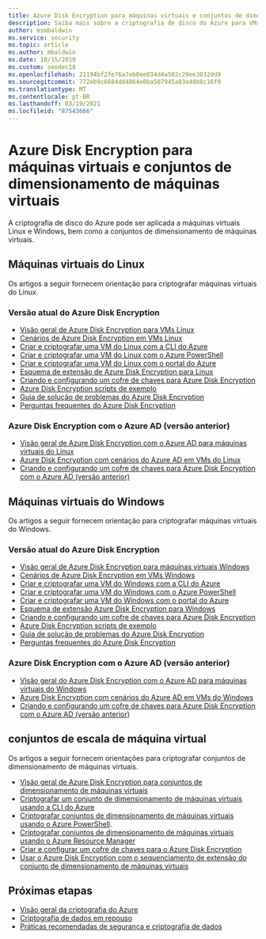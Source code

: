 ```yaml
---
title: Azure Disk Encryption para máquinas virtuais e conjuntos de dimensionamento de máquinas virtuais
description: Saiba mais sobre a criptografia de disco do Azure para VMs (máquinas virtuais) e conjuntos de dimensionamento de VM. A criptografia de disco do Azure funciona para VMs Linux e Windows.
author: msmbaldwin
ms.service: security
ms.topic: article
ms.author: mbaldwin
ms.date: 10/15/2019
ms.custom: seodec18
ms.openlocfilehash: 21194bf2fe76a7eb0ee034d4a502c20ee3032dd9
ms.sourcegitcommit: 772eb9c6684dd4864e0ba507945a83e48b8c16f0
ms.translationtype: MT
ms.contentlocale: pt-BR
ms.lasthandoff: 03/19/2021
ms.locfileid: "87543666"
---
```

# <a name="azure-disk-encryption-for-virtual-machines-and-virtual-machine-scale-sets"></a>Azure Disk Encryption para máquinas virtuais e conjuntos de dimensionamento de máquinas virtuais

A criptografia de disco do Azure pode ser aplicada a máquinas virtuais Linux e Windows, bem como a conjuntos de dimensionamento de máquinas virtuais. 

## <a name="linux-virtual-machines"></a>Máquinas virtuais do Linux

Os artigos a seguir fornecem orientação para criptografar máquinas virtuais do Linux.

### <a name="current-version-of-azure-disk-encryption"></a>Versão atual do Azure Disk Encryption

- [Visão geral de Azure Disk Encryption para VMs Linux](../../virtual-machines/linux/disk-encryption-overview.md)
- [Cenários de Azure Disk Encryption em VMs Linux](../../virtual-machines/linux/disk-encryption-linux.md)
- [Criar e criptografar uma VM do Linux com a CLI do Azure](../../virtual-machines/linux/disk-encryption-cli-quickstart.md)
- [Criar e criptografar uma VM do Linux com o Azure PowerShell](../../virtual-machines/linux/disk-encryption-powershell-quickstart.md)
- [Criar e criptografar uma VM do Linux com o portal do Azure](../../virtual-machines/linux/disk-encryption-portal-quickstart.md)
- [Esquema de extensão de Azure Disk Encryption para Linux](../../virtual-machines/extensions/azure-disk-enc-linux.md)
- [Criando e configurando um cofre de chaves para Azure Disk Encryption](../../virtual-machines/linux/disk-encryption-key-vault.md)
- [Azure Disk Encryption scripts de exemplo](../../virtual-machines/linux/disk-encryption-sample-scripts.md)
- [Guia de solução de problemas do Azure Disk Encryption](../../virtual-machines/linux/disk-encryption-troubleshooting.md)
- [Perguntas frequentes do Azure Disk Encryption](../../virtual-machines/linux/disk-encryption-faq.md)

### <a name="azure-disk-encryption-with-azure-ad-previous-version"></a>Azure Disk Encryption com o Azure AD (versão anterior)

- [Visão geral de Azure Disk Encryption com o Azure AD para máquinas virtuais do Linux](../../virtual-machines/linux/disk-encryption-overview-aad.md)
- [Azure Disk Encryption com cenários do Azure AD em VMs do Linux](../../virtual-machines/linux/disk-encryption-linux.md)
- [Criando e configurando um cofre de chaves para Azure Disk Encryption com o Azure AD (versão anterior)](../../virtual-machines/linux/disk-encryption-key-vault-aad.md)

## <a name="windows-virtual-machines"></a>Máquinas virtuais do Windows

Os artigos a seguir fornecem orientação para criptografar máquinas virtuais do Windows.

### <a name="current-version-of-azure-disk-encryption"></a>Versão atual do Azure Disk Encryption

- [Visão geral de Azure Disk Encryption para máquinas virtuais Windows](../../virtual-machines/windows/disk-encryption-overview.md)
- [Cenários de Azure Disk Encryption em VMs Windows](../../virtual-machines/windows/disk-encryption-windows.md)
- [Criar e criptografar uma VM do Windows com a CLI do Azure](../../virtual-machines/windows/disk-encryption-cli-quickstart.md)
- [Criar e criptografar uma VM do Windows com o Azure PowerShell](../../virtual-machines/windows/disk-encryption-powershell-quickstart.md)
- [Criar e criptografar uma VM do Windows com o portal do Azure](../../virtual-machines/windows/disk-encryption-portal-quickstart.md)
- [Esquema de extensão Azure Disk Encryption para Windows](../../virtual-machines/extensions/azure-disk-enc-windows.md)
- [Criando e configurando um cofre de chaves para Azure Disk Encryption](../../virtual-machines/windows/disk-encryption-key-vault.md)
- [Azure Disk Encryption scripts de exemplo](../../virtual-machines/windows/disk-encryption-sample-scripts.md)
- [Guia de solução de problemas do Azure Disk Encryption](../../virtual-machines/windows/disk-encryption-troubleshooting.md)
- [Perguntas frequentes do Azure Disk Encryption](../../virtual-machines/windows/disk-encryption-faq.md)

### <a name="azure-disk-encryption-with-azure-ad-previous-version"></a>Azure Disk Encryption com o Azure AD (versão anterior)

- [Visão geral do Azure Disk Encryption com o Azure AD para máquinas virtuais do Windows](../../virtual-machines/windows/disk-encryption-overview-aad.md)
- [Azure Disk Encryption com cenários do Azure AD em VMs do Windows](../../virtual-machines/windows/disk-encryption-windows.md)
- [Criando e configurando um cofre de chaves para Azure Disk Encryption com o Azure AD (versão anterior)](../../virtual-machines/windows/disk-encryption-key-vault-aad.md)

## <a name="virtual-machine-scale-sets"></a>conjuntos de escala de máquina virtual

Os artigos a seguir fornecem orientações para criptografar conjuntos de dimensionamento de máquinas virtuais.

- [Visão geral de Azure Disk Encryption para conjuntos de dimensionamento de máquinas virtuais](../../virtual-machine-scale-sets/disk-encryption-overview.md) 
- [Criptografar um conjunto de dimensionamento de máquinas virtuais usando a CLI do Azure](../../virtual-machine-scale-sets/disk-encryption-cli.md) 
- [Criptografar conjuntos de dimensionamento de máquinas virtuais usando o Azure PowerShell](../../virtual-machine-scale-sets/disk-encryption-powershell.md).
- [Criptografar conjuntos de dimensionamento de máquinas virtuais usando o Azure Resource Manager](../../virtual-machine-scale-sets/disk-encryption-azure-resource-manager.md)
- [Criar e configurar um cofre de chaves para o Azure Disk Encryption](../../virtual-machine-scale-sets/disk-encryption-key-vault.md)
- [Usar o Azure Disk Encryption com o sequenciamento de extensão do conjunto de dimensionamento de máquinas virtuais](../../virtual-machine-scale-sets/disk-encryption-extension-sequencing.md)

## <a name="next-steps"></a>Próximas etapas

- [Visão geral da criptografia do Azure](encryption-overview.md)
- [Criptografia de dados em repouso](encryption-atrest.md)
- [Práticas recomendadas de segurança e criptografia de dados](data-encryption-best-practices.md)
